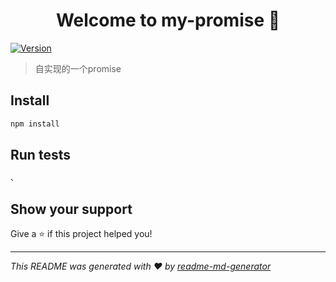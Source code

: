 <h1 align="center">Welcome to my-promise 👋</h1>
<p>
  <a href="https://www.npmjs.com/package/my-promise" target="_blank">
    <img alt="Version" src="https://img.shields.io/npm/v/my-promise.svg">
  </a>
</p>

> 自实现的一个promise

## Install

```sh
npm install
```

## Run tests

```sh
、
```

## Show your support

Give a ⭐️ if this project helped you!

***
_This README was generated with ❤️ by [readme-md-generator](https://github.com/kefranabg/readme-md-generator)_